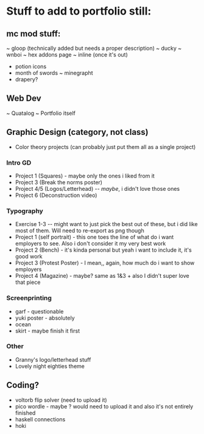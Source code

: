 # Stuff to add to portfolio still:

## mc mod stuff:
~ gloop (technically added but needs a proper description)
~ ducky 
~ wnboi 
~ hex addons page 
~ inline (once it's out)
- potion icons
- month of swords
~ minegrapht
- drapery?

## Web Dev
~ Quatalog
~ Portfolio itself

## Graphic Design (category, not class)

- Color theory projects (can probably just put them all as a single project)

### Intro GD
- Project 1 (Squares) - maybe only the ones i liked from it
- Project 3 (Break the norms poster)
- Project 4/5 (Logos/Letterhead) -- *maybe*, i didn't love those ones
- Project 6 (Deconstruction video)

### Typography
- Exercise 1-3 -- might want to just pick the best out of these, but i did like most of them. Will need to re-export as png though 
- Project 1 (self portrait) - this one toes the line of what do i want employers to see. Also i don't consider it my very best work
- Project 2 (Bench) - it's kinda personal but yeah i want to include it, it's good work
- Project 3 (Protest Poster) - I mean,, again, how much do i want to show employers
- Project 4 (Magazine) - maybe? same as 1&3 + also I didn't super love that piece

### Screenprinting
- garf - questionable 
- yuki poster - absolutely
- ocean
- skirt - maybe finish it first

### Other
- Granny's logo/letterhead stuff
- Lovely night eighties theme

## Coding?
- voltorb flip solver (need to upload it)
- pico wordle - maybe ? would need to upload it and also it's not entirely finished
- haskell connections
- hoki